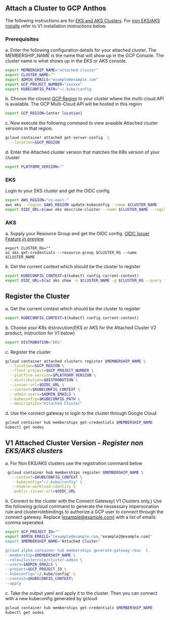 ## Attach a Cluster to GCP Anthos

The following instructions are for [EKS and AKS Clusters](https://cloud.google.com/anthos/clusters/docs/multi-cloud/attached). For [non EKS/AKS installs](https://cloud.google.com/anthos/clusters/docs/multi-cloud/attached/previous-generation/how-to/attach-kubernetes-clusters#attach-aks-kind-openshift-and-other-clusters) refer to V1 installation instructions below. 

### Prerequisites 
a. Enter the following configuration details for your attached cluster. The MEMBERSHIP_NAME is the name that will show up in the GCP Console. The cluster name is what shows up in the EKS or AKS console. 
```bash
export MEMBERSHIP_NAME="attached-cluster" 
export CLUSTER_NAME=""
export ADMIN_EMAILS="example@example.com"
export GCP_PROJECT_NUMBER="xxxxxx"
export KUBECONFIG_PATH="~/.kube/config
```
b. Choose the closest [GCP Region](https://cloud.google.com/anthos/clusters/docs/multi-cloud/attached/eks/reference/supported-regions) to your cluster where the multi-cloud API is available. The GCP Multi-Cloud API will be hosted in this region
```sh
export GCP_REGION=[enter location]
```
c. Now execute the following command to view avaiable Attached cluster versions in that region. 

```sh
gcloud container attached get-server-config  \
  --location=$GCP_REGION
  ```
 d. Enter the Attached cluster version that matches the K8s version of your  cluster
```sh
export PLATFORM_VERSION=""
```

###  EKS 
Login to your EKS cluster and get the OIDC config
```bash
export AWS_REGION="us-east-"
aws eks --region $AWS_REGION update-kubeconfig --name $CLUSTER_NAME
export OIDC_URL=$(aws eks describe-cluster --name $CLUSTER_NAME --region $AWS_REGION --query "cluster.identity.oidc.issuer" --output text)

```

### AKS 
a. Supply your Resource Group and get the OIDC config.  [OIDC Issuer Feature in preview](https://docs.microsoft.com/en-us/azure/aks/cluster-configuration#register-the-enableoidcissuerpreview-feature-flag)
```
export CLUSTER_RG=""
az aks get-credentials --resource-group $CLUSTER_RG --name $CLUSTER_NAME
```
b. Get the current context which should be the cluster to register
```bash
export KUBECONFIG_CONTEXT=$(kubectl config current-context) 
export OIDC_URL=$(az aks show -n $CLUSTER_NAME -g $CLUSTER_RG --query "oidcIssuerProfile.issuerUrl" -otsv)
```

## Register the Cluster
a. Get the current context which should be the cluster to register
```bash
export KUBECONFIG_CONTEXT=$(kubectl config current-context) 
```

b. Choose your K8s distrovution(EKS or AKS for the Attached Cluster V2 product, instruction for V1 below)

```sh
export DISTROBUTION="EKS"
```

c. Register the cluster
```sh
gcloud container attached clusters register $MEMBERSHIP_NAME \
  --location=$GCP_REGION \
  --fleet-project=$GCP_PROJECT_NUMBER \
  --platform-version=$PLATFORM_VERSION \
  --distribution=$DISTROBUTION \
  --issuer-url=$OIDC_URL \
  --context=$KUBECONFIG_CONTEXT \
  --admin-users=$ADMIN_EMAILS \
  --kubeconfig=$KUBECONFIG_PATH \
  --description="Attached Cluster"
```
d. Use the connect gateway to login to the cluster through Google Cloud

```bash
gcloud container hub memberships get-credentials $MEMBERSHIP_NAME
kubectl get nodes
```
## V1 Attached Cluster Version - *Register non EKS/AKS clusters*

a. For Non EKS/AKS clusters use the registration command below

```bash
 gcloud container hub memberships register $MEMBERSHIP_NAME \
   --context=$KUBECONFIG_CONTEXT \
   --kubeconfig="~/.kube/config" \
   --enable-workload-identity \
   -public-issuer-url=$OIDC_URL
```


b.  Connect to the cluster with the Connect Gateway( V1 Clusters only,)
Use the following gcloud command to generate the nessessary impersonation rule and clusterrolebindings to authorize a GCP user to connect through the connect gateway. Replace [example@example.com] with a list of emails comma seperated. 

```bash
export GCP_PROJECT_ID=""
export ADMIN_EMAILS="[example@example.com,"example2@example.com]"
export $MEMBERSHIP_NAME="Attached Cluster"

gcloud alpha container hub memberships generate-gateway-rbac  \
--membership=$MEMBERSHIP_NAME \
--role=clusterrole/cluster-admin \
--users=$ADMIN_EMAILS \
--project=$GCP_PROJECT_ID \
--kubeconfig="~/.kube/config" \
--context=$KUBECONFIG_CONTEXT\
--apply
```

c. Take the output yaml and apply it to the cluster. Then you can connect with a new kubeconfig generated by gcloud
```bash
gcloud container hub memberships get-credentials $MEMBERSHIP_NAME
kubectl get nodes
```
